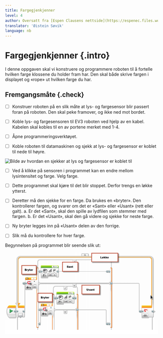 ```yaml
---
title: Fargegjenkjenner
level: 4
author: Oversatt fra [Espen Clausens nettside](https://espenec.files.wordpress.com/2015/09/lego-mindstorms-del-4-4.pdf)
translator: 'Øistein Søvik'
language: nb
---
```


#  Fargegjenkjenner {.intro}

I denne oppgaven skal vi konstruere og programmere roboten til å fortelle
hvilken farge klossene du holder fram har. Den skal både skrive fargen i
displayet og «rope» ut hvilken farge du har.

## Fremgangsmåte {.check}

- [ ] Konstruer roboten på en slik måte at lys- og fargesensor blir passert
      foran på roboten. Den skal peke framover, og ikke ned mot bordet.

- [ ] Koble lys- og fargesensoren til EV3 roboten ved hjelp av en kabel. Kabelen
      skal kobles til en av portene merket med 1-4.

- [ ] Åpne programmeringsverktøyet.
      
- [ ] Koble roboten til datamaskinen og sjekk at lys- og fargesensor er koblet
      til nede til høyre.
      
![Bilde av hvordan en sjekker at lys og fargesensor er koblet
til](../lys_1lysintensitet/lego_mindstorms_lysintensitet_2.png)


- [ ] Ved å klikke på sensoren i programmet kan en endre mellom lysintensitet og
      farge. Velg farge.

- [ ] Dette programmet skal kjøre til det blir stoppet. Derfor trengs en løkke
      ytterst.
      
- [ ] Deretter må den sjekke for en farge. Da brukes en «bryter». Den
      kontrollerer fargen, og svarer om det er «Sant» eller «Usant» (rett eller
      galt). a. Er det «Sant», skal den spille av lydfilen som stemmer med
      fargen. b. Er det «Usant», skal den gå videre og sjekke for neste farge.

- [ ] Ny bryter legges inn på «Usant» delen av den forrige.
      
- [ ] Slik må du kontrollere for hver farge. 

Begynnelsen på programmet blir seende slik ut:

![Bilde av et ferdig program](lego_mindstorms_fargegjenkjenner_2.png)

